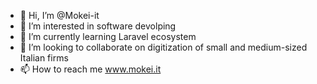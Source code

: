 - 👋 Hi, I’m @Mokei-it
- 👀 I’m interested in software devolping
- 🌱 I’m currently learning Laravel ecosystem
- 💞️ I’m looking to collaborate on digitization of small and medium-sized Italian firms
- 📫 How to reach me www.mokei.it

<!---
Mokei-it/Mokei-it is a ✨ special ✨ repository because its `README.md` (this file) appears on your GitHub profile.
You can click the Preview link to take a look at your changes.
--->
